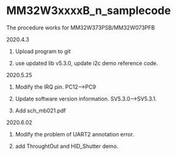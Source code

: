 # MM32W3xxxxB_n_samplecode

The procedure works for MM32W373PSB/MM32W073PFB

2020.4.3

1.	Upload program to git

2.	use updated lib v5.3.0, update i2c demo reference code.

2020.5.25

1.	Modify the IRQ pin.  PC12-->PC9

2.	Update software version information. SV5.3.0-->SV5.3.1.

3.	Add sch_mb021.pdf

2020.6.02

1.	Modify the problem of UART2 annotation error.

2.	add ThroughtOut and  HID_Shutter demo.

